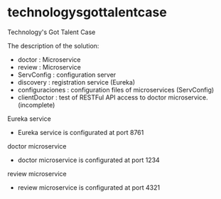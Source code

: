 # technologysgottalentcase
Technology's Got Talent Case

The description of the solution:
- doctor : Microservice 
- review : Microservice
- ServConfig : configuration server
- discovery : registration service (Eureka)
- configuraciones : configuration files of microservices (ServConfig)
- clientDoctor : test of RESTFul API access to doctor microservice. (incomplete)

Eureka service 
- Eureka service is configurated at port 8761

doctor microservice
- doctor microservice is configurated at port 1234

review microservice
- review microservice is configurated at port 4321

